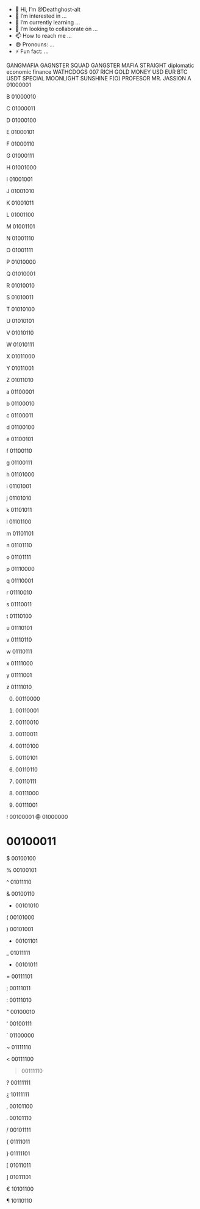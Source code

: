 - 👋 Hi, I’m @Deathghost-alt
- 👀 I’m interested in ...
- 🌱 I’m currently learning ...
- 💞️ I’m looking to collaborate on ...
- 📫 How to reach me ...
- 😄 Pronouns: ...
- ⚡ Fun fact: ...

<!---
Deathghost-alt/Deathghost-alt is a ✨ special ✨ repository because its `README.md` (this file) appears on your GitHub profile.
You can click the Preview link to take a look at your changes.
--->
GANGMAFIA 
GAGNSTER SQUAD 
GANGSTER MAFIA 
STRAIGHT 
diplomatic economic finance
WATHCDOGS 
007 
RICH
GOLD 
MONEY
USD 
EUR
BTC
USDT
SPECIAL 
MOONLIGHT
SUNSHINE 
F(O) 
PROFESOR
MR. JASSION
A 01000001

B 01000010

C 01000011

D 01000100

E 01000101

F 01000110

G 01000111

H 01001000

I 01001001

J 01001010

K 01001011

L 01001100

M 01001101

N 01001110

O 01001111

P 01010000

Q 01010001

R 01010010

S 01010011

T 01010100

U 01010101

V 01010110

W 01010111

X 01011000

Y 01011001

Z 01011010

a 01100001

b 01100010

c 01100011

d 01100100

e 01100101

f 01100110

g 01100111

h 01101000

i 01101001

j 01101010

k 01101011

l 01101100

m 01101101

n 01101110

o 01101111

p 01110000

q 01110001

r 01110010

s 01110011

t 01110100

u 01110101

v 01110110

w 01110111

x 01111000

y 01111001

z 01111010

0. 00110000

1. 00110001

2. 00110010

3. 00110011

4. 00110100

5. 00110101

6. 00110110

7. 00110111

8. 00111000

9. 00111001

! 00100001
@ 01000000

# 00100011

$ 00100100

% 00100101

^ 01011110

& 00100110

* 00101010

( 00101000

) 00101001

- 00101101

_ 01011111

+ 00101011

= 00111101

; 00111011

: 00111010

" 00100010

' 00100111

` 01100000

~ 01111110

< 00111100

> 00111110

? 00111111

¿ 10111111

, 00101100

. 00101110

/ 00101111

{ 01111011

} 01111101

[ 01011011

] 01011101

€ 10101100

¶ 10110110
